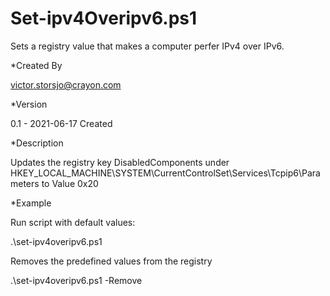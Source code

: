 # Set-ipv4Overipv6.ps1

Sets a registry value that makes a computer perfer IPv4 over IPv6.


*Created By

victor.storsjo@crayon.com

*Version

0.1 - 2021-06-17 Created

*Description

Updates the registry key DisabledComponents under
HKEY_LOCAL_MACHINE\SYSTEM\CurrentControlSet\Services\Tcpip6\Parameters 
to Value 0x20

*Example

Run script with default values:

.\set-ipv4overipv6.ps1 

Removes the predefined values from the registry

.\set-ipv4overipv6.ps1 -Remove
